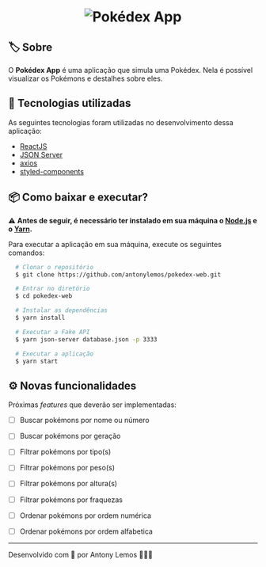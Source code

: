 <h1 align="center">
  <img alt="Pokédex App" src="https://ik.imagekit.io/antony/pokedex_hZ5ZO0RNC.png" />
</h1>


## 🏷️ Sobre

O **Pokédex App** é uma aplicação que simula uma Pokédex. Nela é possível visualizar os Pokémons e destalhes sobre eles.


## 🚀 Tecnologias utilizadas

As seguintes tecnologias foram utilizadas no desenvolvimento dessa aplicação:

- [ReactJS](https://reactjs.org/)
- [JSON Server](https://github.com/typicode/json-server)
- [axios](https://github.com/axios/axios)
- [styled-components](https://styled-components.com/)


## 📦 Como baixar e executar?

⚠️ **Antes de seguir, é necessário ter instalado em sua máquina o [Node.js](https://nodejs.org/en/) e o [Yarn](https://classic.yarnpkg.com/lang/en/).**

Para executar a aplicação em sua máquina, execute os seguintes comandos:

```bash
  # Clonar o repositório
  $ git clone https://github.com/antonylemos/pokedex-web.git

  # Entrar no diretório
  $ cd pokedex-web

  # Instalar as dependências
  $ yarn install

  # Executar a Fake API
  $ yarn json-server database.json -p 3333

  # Executar a aplicação
  $ yarn start
```


## ⚙️ Novas funcionalidades

Próximas _features_ que deverão ser implementadas:

- [ ] Buscar pokémons por nome ou número
- [ ] Buscar pokémons por geração

- [ ] Filtrar pokémons por tipo(s)
- [ ] Filtrar pokémons por peso(s)
- [ ] Filtrar pokémons por altura(s)
- [ ] Filtrar pokémons por fraquezas

- [ ] Ordenar pokémons por ordem numérica
- [ ] Ordenar pokémons por ordem alfabetica

---

Desenvolvido com 💜 por Antony Lemos 🧑🏽‍🚀

